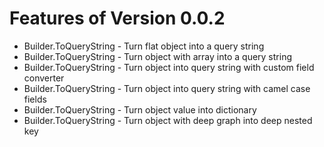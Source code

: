 # Features of Version 0.0.2

* Builder.ToQueryString - Turn flat object into a query string
* Builder.ToQueryString - Turn object with array into a query string
* Builder.ToQueryString - Turn object into query string with custom field converter
* Builder.ToQueryString - Turn object into query string with camel case fields
* Builder.ToQueryString - Turn object value into dictionary
* Builder.ToQueryString - Turn object with deep graph into deep nested key
